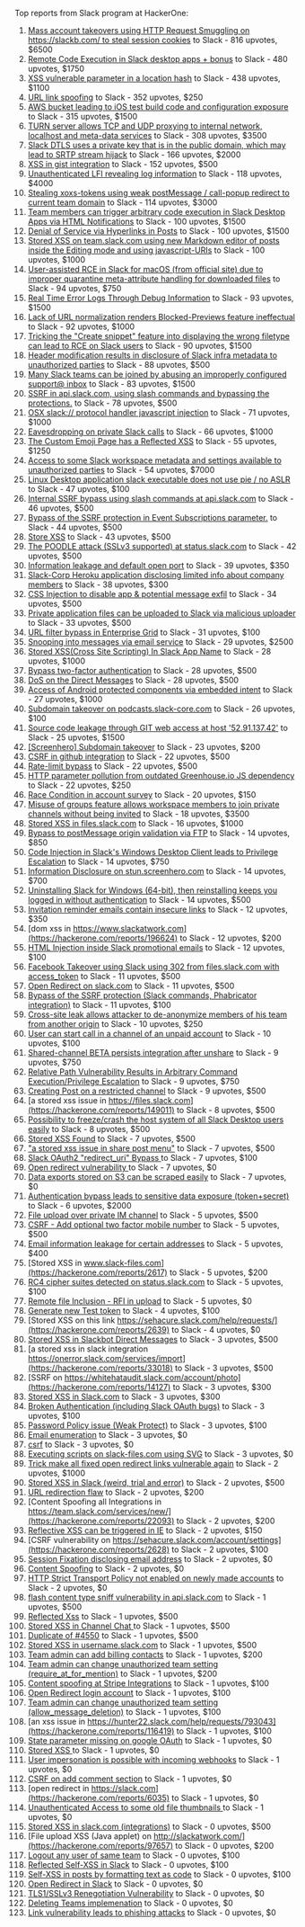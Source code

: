 Top reports from Slack program at HackerOne:

1. [Mass account takeovers using HTTP Request Smuggling on https://slackb.com/ to steal session cookies](https://hackerone.com/reports/737140) to Slack - 816 upvotes, $6500
2. [Remote Code Execution in Slack desktop apps + bonus](https://hackerone.com/reports/783877) to Slack - 480 upvotes, $1750
3. [XSS vulnerable parameter in a location hash](https://hackerone.com/reports/146336) to Slack - 438 upvotes, $1100
4. [URL link spoofing](https://hackerone.com/reports/481472) to Slack - 352 upvotes, $250
5. [AWS bucket leading to iOS test build code and configuration exposure](https://hackerone.com/reports/404822) to Slack - 315 upvotes, $1500
6. [TURN server allows TCP and UDP proxying to internal network, localhost and meta-data services](https://hackerone.com/reports/333419) to Slack - 308 upvotes, $3500
7. [Slack DTLS uses a private key that is in the public domain, which may lead to SRTP stream hijack](https://hackerone.com/reports/531032) to Slack - 166 upvotes, $2000
8. [XSS in gist integration](https://hackerone.com/reports/11073) to Slack - 152 upvotes, $500
9. [Unauthenticated LFI revealing log information](https://hackerone.com/reports/272578) to Slack - 118 upvotes, $4000
10. [Stealing xoxs-tokens using weak postMessage / call-popup redirect to current team domain](https://hackerone.com/reports/207170) to Slack - 114 upvotes, $3000
11. [Team members can trigger arbitrary code execution in Slack Desktop Apps via HTML Notifications](https://hackerone.com/reports/816156) to Slack - 100 upvotes, $1500
12. [Denial of Service via Hyperlinks in Posts](https://hackerone.com/reports/1077136) to Slack - 100 upvotes, $1500
13. [Stored XSS on team.slack.com using new Markdown editor of posts inside the Editing mode and using javascript-URIs](https://hackerone.com/reports/132104) to Slack - 100 upvotes, $1000
14. [User-assisted RCE in Slack for macOS (from official site) due to improper quarantine meta-attribute handling for downloaded files](https://hackerone.com/reports/470637) to Slack - 94 upvotes, $750
15. [Real Time Error Logs Through Debug Information](https://hackerone.com/reports/503283) to Slack - 93 upvotes, $1500
16. [Lack of URL normalization renders Blocked-Previews feature ineffectual](https://hackerone.com/reports/1102764) to Slack - 92 upvotes, $1000
17. [Tricking the "Create snippet" feature into displaying the wrong filetype can lead to RCE on Slack users](https://hackerone.com/reports/833080) to Slack - 90 upvotes, $1500
18. [Header modification results in disclosure of Slack infra metadata to unauthorized parties](https://hackerone.com/reports/727330) to Slack - 88 upvotes, $500
19. [Many Slack teams can be joined by abusing an improperly configured support@ inbox](https://hackerone.com/reports/239623) to Slack - 83 upvotes, $1500
20. [SSRF in api.slack.com, using slash commands and bypassing the protections.](https://hackerone.com/reports/381129) to Slack - 78 upvotes, $500
21. [OSX slack:// protocol handler javascript injection](https://hackerone.com/reports/79348) to Slack - 71 upvotes, $1000
22. [Eavesdropping on private Slack calls](https://hackerone.com/reports/184698) to Slack - 66 upvotes, $1000
23. [The Custom Emoji Page has a Reflected XSS](https://hackerone.com/reports/258198) to Slack - 55 upvotes, $1250
24. [Access to some Slack workspace metadata and settings available to unauthorized parties](https://hackerone.com/reports/130133) to Slack - 54 upvotes, $7000
25. [Linux Desktop application slack executable does not use pie / no ASLR](https://hackerone.com/reports/415272) to Slack - 47 upvotes, $100
26. [Internal SSRF bypass using slash commands at api.slack.com](https://hackerone.com/reports/356765) to Slack - 46 upvotes, $500
27. [Bypass of the SSRF protection in Event Subscriptions parameter.](https://hackerone.com/reports/386292) to Slack - 44 upvotes, $500
28. [Store XSS](https://hackerone.com/reports/187410) to Slack - 43 upvotes, $500
29. [The POODLE attack (SSLv3 supported) at status.slack.com](https://hackerone.com/reports/375097) to Slack - 42 upvotes, $500
30. [Information leakage and default open port](https://hackerone.com/reports/305518) to Slack - 39 upvotes, $350
31. [Slack-Corp Heroku application disclosing limited info about company members](https://hackerone.com/reports/966814) to Slack - 38 upvotes, $300
32. [CSS Injection to disable app & potential message exfil](https://hackerone.com/reports/679969) to Slack - 34 upvotes, $500
33. [Private application files can be uploaded to Slack via malicious uploader](https://hackerone.com/reports/375083) to Slack - 33 upvotes, $500
34. [URL filter bypass in Enterprise Grid](https://hackerone.com/reports/500348) to Slack - 31 upvotes, $100
35. [Snooping into messages via email service](https://hackerone.com/reports/163938) to Slack - 29 upvotes, $2500
36. [ Stored XSS(Cross Site Scripting) In Slack App Name](https://hackerone.com/reports/159460) to Slack - 28 upvotes, $1000
37. [Bypass  two-factor authentication](https://hackerone.com/reports/121696) to Slack - 28 upvotes, $500
38. [DoS on the Direct Messages](https://hackerone.com/reports/746003) to Slack - 28 upvotes, $500
39. [Access of Android protected components via embedded intent](https://hackerone.com/reports/200427) to Slack - 27 upvotes, $1000
40. [Subdomain takeover on podcasts.slack-core.com](https://hackerone.com/reports/195350) to Slack - 26 upvotes, $100
41. [Source code leakage through GIT web access at host '52.91.137.42'](https://hackerone.com/reports/148068) to Slack - 25 upvotes, $1500
42. [[Screenhero] Subdomain takeover](https://hackerone.com/reports/142096) to Slack - 23 upvotes, $200
43. [CSRF in github integration](https://hackerone.com/reports/174328) to Slack - 22 upvotes, $500
44. [Rate-limit bypass](https://hackerone.com/reports/165727) to Slack - 22 upvotes, $500
45. [HTTP parameter pollution from outdated Greenhouse.io JS dependency](https://hackerone.com/reports/335339) to Slack - 22 upvotes, $250
46. [Race Condition in account survey](https://hackerone.com/reports/165570) to Slack - 20 upvotes, $150
47. [Misuse of groups feature allows workspace members to join private channels without being invited](https://hackerone.com/reports/1248852) to Slack - 18 upvotes, $3500
48. [Stored XSS in files.slack.com](https://hackerone.com/reports/827606) to Slack - 16 upvotes, $1000
49. [Bypass to postMessage origin validation via FTP](https://hackerone.com/reports/210654) to Slack - 14 upvotes, $850
50. [Code Injection in Slack's Windows Desktop Client leads to Privilege Escalation](https://hackerone.com/reports/162955) to Slack - 14 upvotes, $750
51. [Information Disclosure on stun.screenhero.com](https://hackerone.com/reports/175061) to Slack - 14 upvotes, $700
52. [Uninstalling Slack for Windows (64-bit), then reinstalling keeps you logged in without authentication](https://hackerone.com/reports/238260) to Slack - 14 upvotes, $500
53. [Invitation reminder emails contain insecure links](https://hackerone.com/reports/327674) to Slack - 12 upvotes, $350
54. [dom xss in https://www.slackatwork.com](https://hackerone.com/reports/196624) to Slack - 12 upvotes, $200
55. [HTML Injection inside Slack promotional emails](https://hackerone.com/reports/321029) to Slack - 12 upvotes, $100
56. [Facebook Takeover using Slack using 302 from files.slack.com with access_token](https://hackerone.com/reports/6017) to Slack - 11 upvotes, $500
57. [Open Redirect on slack.com](https://hackerone.com/reports/140447) to Slack - 11 upvotes, $500
58. [Bypass of the SSRF protection (Slack commands, Phabricator integration)](https://hackerone.com/reports/61312) to Slack - 11 upvotes, $100
59. [Cross-site leak allows attacker to de-anonymize members of his team from another origin](https://hackerone.com/reports/1068153) to Slack - 10 upvotes, $250
60. [User can start call in a channel of an unpaid account](https://hackerone.com/reports/147369) to Slack - 10 upvotes, $100
61. [Shared-channel BETA persists integration after unshare](https://hackerone.com/reports/291822) to Slack - 9 upvotes, $750
62. [Relative Path Vulnerability Results in Arbitrary Command Execution/Privilege Escalation](https://hackerone.com/reports/784714) to Slack - 9 upvotes, $750
63. [Creating Post on a restricted channel](https://hackerone.com/reports/151459) to Slack - 9 upvotes, $500
64. [a stored xss issue in https://files.slack.com](https://hackerone.com/reports/149011) to Slack - 8 upvotes, $500
65. [Possibility to freeze/crash the host system of all Slack Desktop users easily](https://hackerone.com/reports/392728) to Slack - 8 upvotes, $500
66. [Stored XSS Found](https://hackerone.com/reports/9774) to Slack - 7 upvotes, $500
67. ["a stored xss issue in share post menu"](https://hackerone.com/reports/148848) to Slack - 7 upvotes, $500
68. [Slack OAuth2 "redirect_uri" Bypass ](https://hackerone.com/reports/2575) to Slack - 7 upvotes, $100
69. [Open redirect vulnerability ](https://hackerone.com/reports/2731) to Slack - 7 upvotes, $0
70. [Data exports stored on S3 can be scraped easily](https://hackerone.com/reports/2746) to Slack - 7 upvotes, $0
71. [Authentication bypass leads to sensitive data exposure (token+secret)](https://hackerone.com/reports/129918) to Slack - 6 upvotes, $2000
72. [File upload over private IM channel](https://hackerone.com/reports/143903) to Slack - 5 upvotes, $500
73. [CSRF - Add optional two factor mobile number](https://hackerone.com/reports/155774) to Slack - 5 upvotes, $500
74. [Email information leakage for certain addresses](https://hackerone.com/reports/169992) to Slack - 5 upvotes, $400
75. [Stored XSS in www.slack-files.com](https://hackerone.com/reports/2617) to Slack - 5 upvotes, $200
76. [RC4 cipher suites detected on status.slack.com](https://hackerone.com/reports/99157) to Slack - 5 upvotes, $100
77. [Remote file Inclusion - RFI in upload](https://hackerone.com/reports/14092) to Slack - 5 upvotes, $0
78. [Generate new Test token](https://hackerone.com/reports/147544) to Slack - 4 upvotes, $100
79. [Stored XSS on this link https://sehacure.slack.com/help/requests/](https://hackerone.com/reports/2639) to Slack - 4 upvotes, $0
80. [Stored XSS in Slackbot Direct Messages](https://hackerone.com/reports/4561) to Slack - 3 upvotes, $500
81. [a stored xss in  slack integration  https://onerror.slack.com/services/import](https://hackerone.com/reports/33018) to Slack - 3 upvotes, $500
82. [SSRF on https://whitehataudit.slack.com/account/photo](https://hackerone.com/reports/14127) to Slack - 3 upvotes, $300
83. [Stored XSS in Slack.com](https://hackerone.com/reports/6002) to Slack - 3 upvotes, $300
84. [Broken Authentication (including Slack OAuth bugs)](https://hackerone.com/reports/2559) to Slack - 3 upvotes, $100
85. [Password Policy issue (Weak Protect)](https://hackerone.com/reports/17160) to Slack - 3 upvotes, $100
86. [Email enumeration](https://hackerone.com/reports/2766) to Slack - 3 upvotes, $0
87. [csrf](https://hackerone.com/reports/2635) to Slack - 3 upvotes, $0
88. [Executing scripts on slack-files.com using SVG](https://hackerone.com/reports/100565) to Slack - 3 upvotes, $0
89. [Trick make all fixed open redirect links vulnerable again](https://hackerone.com/reports/104087) to Slack - 2 upvotes, $1000
90. [Stored XSS in Slack (weird, trial and error)](https://hackerone.com/reports/96337) to Slack - 2 upvotes, $500
91. [URL redirection flaw](https://hackerone.com/reports/2622) to Slack - 2 upvotes, $200
92. [Content Spoofing all Integrations in https://team.slack.com/services/new/](https://hackerone.com/reports/22093) to Slack - 2 upvotes, $200
93. [Reflective XSS can be triggered in IE](https://hackerone.com/reports/2497) to Slack - 2 upvotes, $150
94. [CSRF vulnerability on https://sehacure.slack.com/account/settings](https://hackerone.com/reports/2628) to Slack - 2 upvotes, $100
95. [Session Fixation disclosing email address](https://hackerone.com/reports/2582) to Slack - 2 upvotes, $0
96. [Content Spoofing](https://hackerone.com/reports/2979) to Slack - 2 upvotes, $0
97. [HTTP Strict Transport Policy not enabled on newly made accounts](https://hackerone.com/reports/26763) to Slack - 2 upvotes, $0
98. [flash content type sniff vulnerability in api.slack.com](https://hackerone.com/reports/3455) to Slack - 1 upvotes, $500
99. [Reflected Xss](https://hackerone.com/reports/2777) to Slack - 1 upvotes, $500
100. [Stored XSS in Channel Chat ](https://hackerone.com/reports/2652) to Slack - 1 upvotes, $500
101. [Duplicate of #4550](https://hackerone.com/reports/4638) to Slack - 1 upvotes, $500
102. [Stored XSS in username.slack.com](https://hackerone.com/reports/2625) to Slack - 1 upvotes, $500
103. [Team admin can add billing contacts](https://hackerone.com/reports/47940) to Slack - 1 upvotes, $200
104. [Team admin can change unauthorized team setting (require_at_for_mention)](https://hackerone.com/reports/46747) to Slack - 1 upvotes, $200
105. [Content spoofing at Stripe Integrations](https://hackerone.com/reports/21248) to Slack - 1 upvotes, $100
106. [Open Redirect login account](https://hackerone.com/reports/16718) to Slack - 1 upvotes, $100
107. [Team admin can change unauthorized team setting (allow_message_deletion)](https://hackerone.com/reports/46750) to Slack - 1 upvotes, $100
108. [an xss issue in https://hunter22.slack.com/help/requests/793043](https://hackerone.com/reports/116419) to Slack - 1 upvotes, $100
109. [State parameter missing on google OAuth](https://hackerone.com/reports/2688) to Slack - 1 upvotes, $0
110. [Stored XSS ](https://hackerone.com/reports/2926) to Slack - 1 upvotes, $0
111. [User impersonation is possible with incoming webhooks](https://hackerone.com/reports/3722) to Slack - 1 upvotes, $0
112. [CSRF on add comment section](https://hackerone.com/reports/2638) to Slack - 1 upvotes, $0
113. [open redirect in https://slack.com](https://hackerone.com/reports/6035) to Slack - 1 upvotes, $0
114. [Unauthenticated Access to some old file thumbnails ](https://hackerone.com/reports/145621) to Slack - 1 upvotes, $0
115. [Stored XSS in slack.com (integrations)](https://hackerone.com/reports/10297) to Slack - 0 upvotes, $500
116. [File upload XSS (Java applet) on http://slackatwork.com/](https://hackerone.com/reports/97657) to Slack - 0 upvotes, $200
117. [Logout any user of same team](https://hackerone.com/reports/54610) to Slack - 0 upvotes, $100
118. [Reflected Self-XSS in Slack](https://hackerone.com/reports/97683) to Slack - 0 upvotes, $100
119. [Self-XSS in posts by formatting text as code](https://hackerone.com/reports/89505) to Slack - 0 upvotes, $100
120. [Open Redirect in Slack](https://hackerone.com/reports/4549) to Slack - 0 upvotes, $0
121. [TLS1/SSLv3 Renegotiation Vulnerability](https://hackerone.com/reports/5617) to Slack - 0 upvotes, $0
122. [Deleting Teams implemenation](https://hackerone.com/reports/2975) to Slack - 0 upvotes, $0
123. [Link vulnerability leads to phishing attacks](https://hackerone.com/reports/66994) to Slack - 0 upvotes, $0

